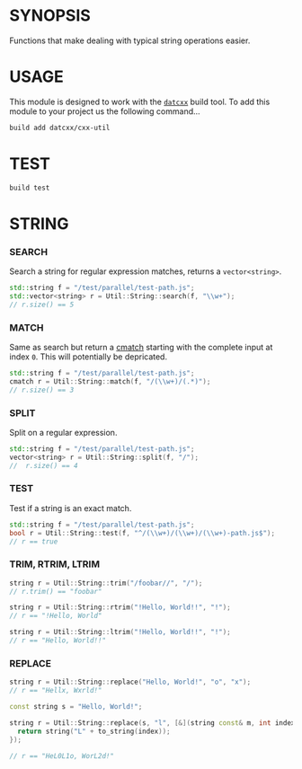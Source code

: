 # SYNOPSIS
Functions that make dealing with typical string operations easier.


# USAGE
This module is designed to work with the [`datcxx`][0] build tool. To add this
module to your project us the following command...

```bash
build add datcxx/cxx-util
```


# TEST

```bash
build test
```


# STRING

### SEARCH
Search a string for regular expression matches, returns a `vector<string>`.

```c++
std::string f = "/test/parallel/test-path.js";
std::vector<string> r = Util::String::search(f, "\\w+");
// r.size() == 5
```

### MATCH
Same as search but return a [cmatch][1] starting with the complete input at
index `0`. This will potentially be depricated.

```c++
std::string f = "/test/parallel/test-path.js";
cmatch r = Util::String::match(f, "/(\\w+)/(.*)");
// r.size() == 3
```

### SPLIT
Split on a regular expression.

```c++
std::string f = "/test/parallel/test-path.js";
vector<string> r = Util::String::split(f, "/");
//  r.size() == 4
```

### TEST
Test if a string is an exact match.

```c++
std::string f = "/test/parallel/test-path.js";
bool r = Util::String::test(f, "^/(\\w+)/(\\w+)/(\\w+)-path.js$");
// r == true
```

### TRIM, RTRIM, LTRIM

```c++
string r = Util::String::trim("/foobar//", "/");
// r.trim() == "foobar"

string r = Util::String::rtrim("!Hello, World!!", "!");
// r == "!Hello, World"

string r = Util::String::ltrim("!Hello, World!!", "!");
// r == "Hello, World!!"
```

### REPLACE

```c++
string r = Util::String::replace("Hello, World!", "o", "x");
// r == "Hellx, Wxrld!"
``` 

```c++
const string s = "Hello, World!";

string r = Util::String::replace(s, "l", [&](string const& m, int index) {
  return string("L" + to_string(index));
});

// r == "HeL0L1o, WorL2d!"
```

[0]:https://github.com/datcxx/build
[1]:https://en.cppreference.com/w/cpp/regex/match_results
